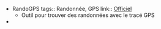 - RandoGPS
  tags:: Randonnée, GPS
  link:: [Officiel](http://www.randogps.net/)
	- Outil pour trouver des randonnées avec le tracé GPS
-